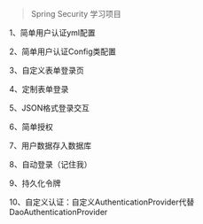 > Spring Security 学习项目

1、简单用户认证yml配置

2、简单用户认证Config类配置

3、自定义表单登录页

4、定制表单登录

5、JSON格式登录交互

6、简单授权

7、用户数据存入数据库

8、自动登录（记住我）

9、持久化令牌

10、自定义认证：自定义AuthenticationProvider代替DaoAuthenticationProvider
